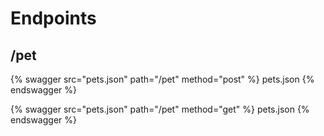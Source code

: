 # Endpoints

## /pet

{% swagger src="pets.json" path="/pet" method="post" %} pets.json {% endswagger %}

{% swagger src="pets.json" path="/pet" method="get" %} pets.json {% endswagger %}

